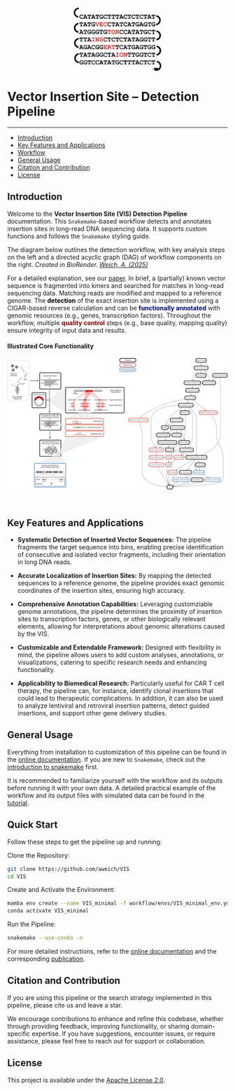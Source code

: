 
<p align="center">
    <img src="images/logo.png" alt="Logo" width=200>
</p>

# Vector Insertion Site – Detection Pipeline
----
* [Introduction](#introduction)
* [Key Features and Applications](#key-features-and-applications)
* [Workflow](#workflow)
* [General Usage](#general-usage)
* [Citation and Contribution](#citation-and-contribution)
* [License](#license)

## Introduction

Welcome to the **Vector Insertion Site (VIS) Detection Pipeline** documentation. This `Snakemake`-based workflow detects and annotates insertion sites in long-read DNA sequencing data. It supports custom functions and follows the `Snakemake` styling guide.  

The diagram below outlines the detection workflow, with key analysis steps on the left and a directed acyclic graph (DAG) of workflow components on the right. *Created in BioRender. [Weich, A. (2025)](https://BioRender.com/z40d414)*  

For a detailed explanation, see our [paper](). In brief, a (partially) known vector sequence is fragmented into kmers and searched for matches in long-read sequencing data. Matching reads are modified and mapped to a reference genome. The **<span style="color:black">detection</span>** of the exact insertion site is implemented using a CIGAR-based reverse calculation and can be **<span style="color:darkblue">functionally annotated</span>** with genomic resources (e.g., genes, transcription factors). Throughout the workflow, multiple **<span style="color:darkred">quality control</span>** steps (e.g., base quality, mapping quality) ensure integrity of input data and results.  


#### Illustrated Core Functionality
<p align="center">
    <a href="images/Combined_Workflow_for_Documentation.png" target="_blank">
        <img src="images/Combined_Workflow_for_Documentation.png" alt="Workflow overview">
    </a>
</p>

<br>

## Key Features and Applications

- **Systematic Detection of Inserted Vector Sequences:** The pipeline fragments the target sequence into bins, enabling precise identification of consecutive and isolated vector fragments, including their orientation in long DNA reads.

- **Accurate Localization of Insertion Sites:** By mapping the detected sequences to a reference genome, the pipeline provides exact genomic coordinates of the insertion sites, ensuring high accuracy.

- **Comprehensive Annotation Capabilities:** Leveraging customziable genome annotations, the pipeline determines the proximity of insertion sites to transcription factors, genes, or other biologically relevant elements, allowing for interpretations about genomic alterations caused by the VIS.

- **Customizable and Extendable Framework:** Designed with flexibility in mind, the pipeline allows users to add custom analyses, annotations, or visualizations, catering to specific research needs and enhancing functionality.

- **Applicability to Biomedical Research:** Particularly useful for CAR T cell therapy, the pipeline can, for instance, identify clonal insertions that could lead to therapeutic complications. In addition, it can also be used to analyze lentiviral and retroviral insertion patterns, detect guided insertions, and support other gene delivery studies.

## General Usage

Everything from installation to customization of this pipeline can be found in the [online documentation](https://vis-detection-of-vector-insertion-sites.readthedocs.io/en/latest/). If you are new to `Snakemake`, check out the [introduction to snakemake](https://snakemake.readthedocs.io/en/stable/tutorial/basics.html) first. 

It is recommended to familiarize yourself with the workflow and its outputs before running it with your own data. A detailed practical example of the workflow and its output files with simulated data can be found in the [tutorial](tutorial/tutorial_intro.md).

## Quick Start

Follow these steps to get the pipeline up and running:

Clone the Repository:

```bash
git clone https://github.com/aweich/VIS
cd VIS
```

Create and Activate the Environment:

```bash
mamba env create --name VIS_minimal -f workflow/envs/VIS_minimal_env.yml
conda activate VIS_minimal
```

Run the Pipeline:

```bash
snakemake --use-conda -n
```

For more detailed instructions, refer to the [online documentation](https://vis-detection-of-vector-insertion-sites.readthedocs.io/en/latest/) and the corresponding [publication]().

## Citation and Contribution

If you are using this pipeline or the search strategy implemented in this pipeline, please cite us and leave a star. 

We encourage contributions to enhance and refine this codebase, whether through providing feedback, improving functionality, or sharing domain-specific expertise. If you have suggestions, encounter issues, or require assistance, please feel free to reach out for support or collaboration.

## License
This project is available under the [Apache License 2.0](LICENSE).
